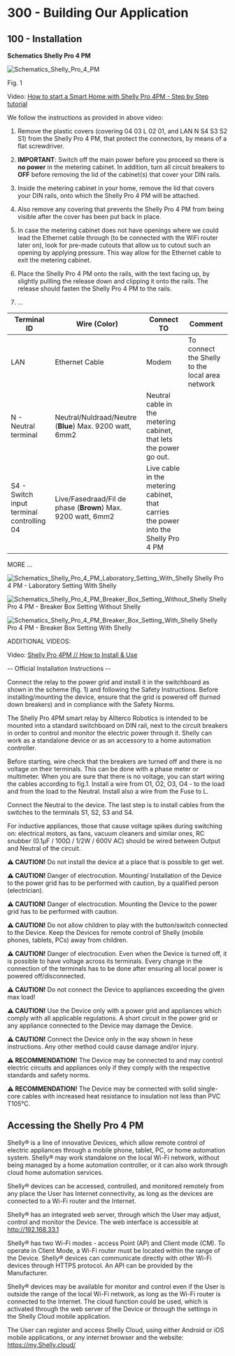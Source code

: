 # 300 - Building Our Application

## 100 - Installation

**Schematics Shelly Pro 4 PM**

![Schematics_Shelly_Pro_4_PM](https://user-images.githubusercontent.com/1499433/215257673-45718852-37a3-4548-8a2d-fc2dd3304a19.png)

Fig. 1

Video: [How to start a Smart Home with Shelly Pro 4PM - Step by Step tutorial](https://www.youtube.com/watch?v=xbiQFFJl9A4)

We follow the instructions as provided in above video:

1) Remove the plastic covers (covering 04 03 L 02 01, and LAN N S4 S3 S2 S1) from the Shelly Pro 4 PM, that protect the connectors, by means of a flat screwdriver.

2) **IMPORTANT**: Switch off the main power before you proceed so there is **no power** in the metering cabinet. In addition, turn all circuit breakers to **OFF** before removing the lid of the cabinet(s) that cover your DIN rails.

3) Inside the metering cabinet in your home, remove the lid that covers your DIN rails, onto which the Shelly Pro 4 PM will be attached.

4) Also remove any covering that prevents the Shelly Pro 4 PM from being visible after the cover has been put back in place.

5) In case the metering cabinet does not have openings where we could lead the Ethernet cable through (to be connected with the WiFi router later on), look for pre-made cutouts that allow us to cutout such an opening by applying pressure. This way allow for the Ethernet cable to exit the metering cabinet.

5) Place the Shelly Pro 4 PM onto the rails, with the text facing up, by slightly pullling the release down and clipping it onto the rails. The release should fasten the Shelly Pro 4 PM to the rails.

6) ...

|Terminal ID|Wire (Color)|Connect TO|Comment|
|--|--|--|--|
|LAN|Ethernet Cable|Modem|To connect the Shelly to the local area network|
|N - Neutral terminal|Neutral/Nuldraad/Neutre (**Blue**) Max. 9200 watt, 6mm2|Neutral cable in the metering cabinet, that lets the power go out.|
|S4 - Switch input terminal controlling 04|Live/Fasedraad/Fil de phase (**Brown**) Max. 9200 watt, 6mm2|Live cable in the metering cabinet, that carries the power into the Shelly Pro 4 PM|

MORE ...

![Schematics_Shelly_Pro_4_PM_Laboratory_Setting_With_Shelly](https://github.com/vanHeemstraSystems/shelly-home-assistant/assets/1499433/e0232c6d-6923-4153-aaeb-f8ea15e9a698)
Shelly Pro 4 PM - Laboratory Setting With Shelly

![Schematics_Shelly_Pro_4_PM_Breaker_Box_Setting_Without_Shelly](https://github.com/vanHeemstraSystems/shelly-home-assistant/assets/1499433/7a7d0fad-8737-4bb0-8106-8205e99385e5)
Shelly Pro 4 PM - Breaker Box Setting Without Shelly

![Schematics_Shelly_Pro_4_PM_Breaker_Box_Setting_With_Shelly](https://github.com/vanHeemstraSystems/shelly-home-assistant/assets/1499433/2c38f9d6-072d-49c8-8806-2eb919b27e9d)
Shelly Pro 4 PM - Breaker Box Setting With Shelly

ADDITIONAL VIDEOS:

Video: [Shelly Pro 4PM // How to Install & Use](https://www.youtube.com/watch?v=vZQEg2qjwRk)

-- Official Installation Instructions --

Connect the relay to the power grid and install it in the switchboard as shown in the scheme (fig. 1) and following the Safety Instructions. Before installing/mounting 
the device, ensure that the grid is powered off (turned down breakers) and in compliance with the Safety Norms.

The Shelly Pro 4PM smart relay by Allterco Robotics is intended to be mounted into a standard switchboard on DIN rail, next to the circuit breakers in order to control and 
monitor the electric power through it. Shelly can work as a standalone device or as an accessory to a home automation controller.

Before starting, wire check that the breakers are turned off and there is no voltage on their terminals. This can be done with a phase meter or multimeter. When you are 
sure that there is no voltage, you can start wiring the cables according to fig.1. Install a wire from O1, O2, O3, O4 - to the load and from the load to the Neutral. Install also 
a wire from the Fuse to L.

Connect the Neutral to the device. The last step is to install cables from the switches to the terminals S1, S2, S3 and S4.

For inductive appliances, those that cause voltage spikes during switching on: electrical motors, as fans, vacuum cleaners and similar ones, RC snubber (0.1µF / 100Ω / 
1/2W / 600V AC) should be wired between Output and Neutral of the circuit.

**⚠ CAUTION!** Do not install the device at a place that is possible to get wet.

**⚠ CAUTION!** Danger of electrocution. Mounting/ Installation of the Device to the power grid has to be performed with caution, by a qualified person (electrician).

**⚠ CAUTION!** Danger of electrocution. Mounting the Device to the power grid has to be performed with caution.

**⚠ CAUTION!** Do not allow children to play with the button/switch connected to the Device. Keep the Devices for remote control of Shelly (mobile phones, tablets, PCs) away 
from children.

**⚠ CAUTION!** Danger of electrocution. Even when the Device is turned off, it is possible to have voltage across its terminals. Every change in the connection of the terminals 
has to be done after ensuring all local power is powered off/disconnected.

**⚠ CAUTION!** Do not connect the Device to appliances exceeding the given max load!

**⚠ CAUTION!** Use the Device only with a power grid and appliances which comply with all applicable regulations. A short circuit in the power grid or any appliance connected 
to the Device may damage the Device.

**⚠ CAUTION!** Connect the Device only in the way shown in hese instructions. Any other method could cause damage and/or injury.

**⚠ RECOMMENDATION!** Тhe Device may be connected to and may control electric circuits and appliances only if they comply with the respective standards and safety norms.

**⚠ RECOMMENDATION!** The Device may be connected with solid single-core cables with increased heat resistance to insulation not less than PVC T105°C.

## Accessing the Shelly Pro 4 PM

Shelly® is a line of innovative Devices, which allow remote control of electric appliances through a mobile phone, tablet, PC, or home automation system. Shelly® 
may work standalone on the local Wi-Fi network, without being managed by a home automation controller, or it can also work through cloud home automation services. 

Shelly® devices can be accessed, controlled, and monitored remotely from any place the User has Internet connectivity, as long as the devices are connected to a Wi-Fi 
router and the Internet.

Shelly® has an integrated web server, through which the User may adjust, control and monitor the Device. The web interface is accessible at http://192.168.33.1

Shelly® has two Wi-Fi modes - access Point (AP) and Client mode (CM). To operate in Client Mode, a Wi-Fi router must be located within the range of the Device. Shelly® devices can communicate directly with other Wi-Fi devices through HTTPS protocol. An API can be provided by the Manufacturer.

Shelly® devices may be available for monitor and control even if the User is outside the range of the local Wi-Fi network, as long as the Wi-Fi router is connected to the Internet. The cloud function could be used, which is activated through the web server of the Device or through the settings in the Shelly Cloud mobile application.

The User can register and access Shelly Cloud, using either Android or iOS mobile applications, or any internet browser and the website: https://my.Shelly.cloud/ 



